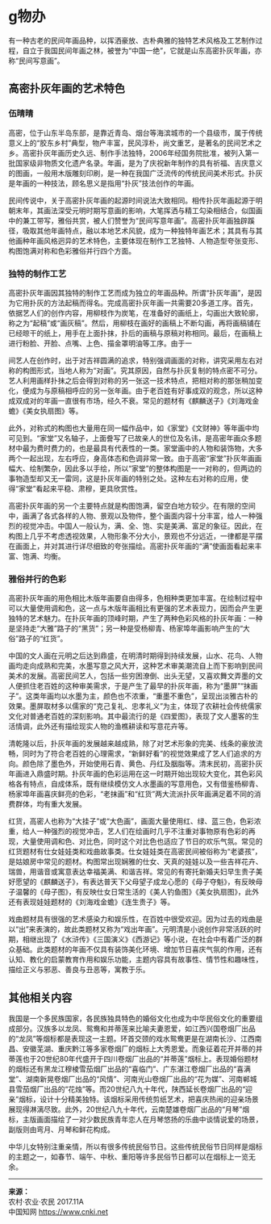 # g物办

有一种古老的民间年画品种，以挥洒豪放、古朴典雅的独特艺术风格及工艺制作过程，自立于我国民间年画之林，被誉为“中国一绝”，它就是山东高密扑灰年画，亦称“民间写意画”。

## 高密扑灰年画的艺术特色

### 伍晴晴

高密，位于山东半岛东部，是靠近青岛、烟台等海滨城市的一个县级市，属于传统意义上的“胶东乡村”典型，物产丰富，民风淳朴，尚文重艺，是著名的民间艺术之乡。高密扑灰年画历史久远、制作手法独特，2006年经国务院批准，被列入第一批国家级非物质文化遗产名录。年画，是为了庆祝新年制作的具有祈福、吉庆意义的图画，一般用木版雕刻印刷，是一种在我国广泛流传的传统民间美术形式。扑灰是年画的一种技法，顾名思义是指用“扑灰”技法创作的年画。

民间传说中，关于高密扑灰年画的起源时间说法大致相同。相传扑灰年画起源于明朝末年，其画法深受元明时期写意画的影响，大笔挥洒与精工勾染相结合，似国画中的兼工带写，雅俗共赏，被人们赞誉为“民间写意年画”。高密扑灰年画独辟蹊径，吸取其他年画特点，融以本地艺术风貌，成为一种独特年画艺术；其具有与其他画种年画风格迥异的艺术特色，主要体现在制作工艺独特、人物造型夸张变形、构图饱满对称和色彩雅俗并行四个方面。

### 独特的制作工艺

高密扑灰年画因其独特的制作工艺而成为独立的年画品种。所谓“扑灰年画”，是因为它用扑灰的方法起稿而得名。完成高密扑灰年画一共需要20多道工序。首先，依据艺人们的创作内容，用柳枝作为炭笔，在准备好的画纸上，勾画出大致轮廓，称之为“起稿”或“画灰稿”。然后，用柳枝在画好的画稿上不断勾画，再将画稿铺在已经晾干的纸上，用手在上面扑抹，扑后的画稿与原稿对称相同。最后，在画稿上进行粉脸、开脸、点嘴、上色、描金罩明油等工序。由于一

间艺人在创作时，出于对吉祥圆满的追求，特别强调画面的对称，讲究采用左右对称的构图形式，当地人称为“对画”。究其原因，自然与扑灰复制的特点密不可分。艺人利用画样扑抹之后会得到对称的另一张这一技术特点，把相对称的那张稍加变化，便成为与原稿相呼应的另一张年画。由于老百姓有好事成双的观念，所以这种成双成对的年画一直很有市场，经久不衰。常见的题材有《麒麟送子》《刘海戏金蟾》《美女执扇图》等。

此外，对称式的构图也大量用在同一幅作品中，如《家堂》《文财神》等年画中均可见到。“家堂”又名轴子，上面誊写了已故亲人的世位及名讳，是高密年画众多题材中最为费时费力的，也是最具有代表性的一类。家堂画中的人物和装饰物，大多两个一起出现，左右呼应，身高体态和色调非常一致。由于高密“家堂”扑灰年画画幅大、绘制繁杂，因此多以手绘，所以“家堂”的整体构图是一一对称的，但两边的事物造型却又无一雷同，这是扑灰年画的特别之处。这种左右对称的应用，使得“家堂”看起来平稳、肃穆，更具欣赏性。

高密扑灰年画的另一个主要特点就是构图饱满，留空白地方较少。在有限的空间中，画满了各式各样的人物、景观以及物件，整个画面内容十分丰富，给人一种强烈的视觉冲击。中国人一般认为，满、全、饱、实是美满、富足的象征。因此，在构图上几乎不考虑透视效果，人物形象不分大小，景观也不分远近，一律都是平摆在画面上，并对其进行详尽细致的夸张描绘。高密扑灰年画的“满”使画面看起来丰富、饱满、均衡。

### 雅俗并行的色彩

高密扑灰年画的用色相比木版年画要自由得多，色相种类更加丰富。在绘制过程中可以大量使用调和色，这一点与木版年画相比有更强的艺术表现力，因而会产生更独特的艺术魅力。在扑灰年画的顶峰时期，产生了两种色彩风格的扑灰年画：一种是坚持走“大雅”路子的“黑货”；另一种是受杨柳青、杨家埠年画影响产生的“大俗”路子的“红货”。

中国的文人画在元明之后达到鼎盛，在明清时期得到持续发展，山水、花鸟、人物画均走向成熟和完美，水墨写意之风大开，这种艺术审美潮流自上而下影响到民间美术的发展。高密民间艺人，包括一些穷困潦倒、出头无望，又喜欢舞文弄墨的文人便抓住老百姓的这种审美需求，于是产生了最早的扑灰年画，称为“墨屏”“抹画子”。这类年画均以水墨为主，颜色也不浓重，“重墨不重色”，呈现出淡雅古朴的效果。墨屏取材多以儒家的“克己复礼、忠孝礼义”为主，体现了农耕社会传统儒家文化对普通老百姓的深刻影响。其中最流行的是《四爱图》，表现了文人墨客的生活情调，此外还有描绘现实人物的渔樵耕读和写意花卉等。

清乾隆以后，扑灰年画的发展越来越成熟，除了对艺术形象的完美、线条的豪放流畅，同时为了符合老百姓的心理需求，“新鲜好看”的视觉效果成了艺人们追求的方向。颜色除了墨色外，开始使用石青、黄色、丹红及胭脂等。清末民初，高密扑灰年画进入鼎盛时期。扑灰年画的色彩运用在这一时期开始出现较大变化，其色彩风格各有特点，自成体系，既有继续模仿文人水墨画的写意用色，又有借鉴杨柳青、杨家埠年画喜庆鲜亮的色彩，“老抹画”和“红货”两大流派扑灰年画满足着不同的消费群体，均有重大发展。

红货，高密人也称为“大挂子”或“大色画”，画面大量使用红、绿、蓝三色，色彩浓重，给人一种强烈的视觉冲击，艺人们在绘画时几乎不注重对事物原有色彩的再现，大量使用调和色、对比色，同时这个对比色也适应了节日的欢乐气氛。常见的红货题材有仕女娃娃类和戏曲故事类。仕女娃娃类在高密民间被俗称为“老婆孩”，是姑娘房中常见的题材。构图常出现娴雅的仕女、天真的娃娃以及一些吉祥花卉、瑞兽，用谐音或寓意表达幸福美满、和谐吉祥。常见的有寄托新婚夫妇早生贵子美好愿望的《麒麟送子》，有表达普天下父母望子成龙心愿的《母子夺魁》，有反映母子温馨的《母子图》，有反映仕女日常生活的《美人钓鱼图》《美女执扇图》，此外还有表现娃娃题材的《刘海戏金蟾》《连生贵子》等。

戏曲题材具有很强的艺术感染力和娱乐性，在百姓中很受欢迎。因为过去的戏曲是以“出”来表演的，故此类题材又称为“戏出年画”。元明清是小说创作非常活跃的时期，相继出现了《水浒传》《三国演义》《西游记》等小说，在社会中有着广泛的群众基础。此类题材的年画不仅具有装饰美化环境、增加节日喜庆气氛的作用，还有认知、教化的启蒙教育作用和娱乐功能，主题内容具有故事性、情节性和趣味性，描绘正义与邪恶、善良与丑恶等，寓教于乐。

## 其他相关内容

我国是一个多民族国家，各民族独具特色的婚俗文化也成为中华民俗文化的重要组成部分。汉族多以龙凤、鸳鸯和并蒂莲来比喻夫妻恩爱，如江西兴国卷烟厂出品的“龙凤”等烟标都是表现这一主题。环首交颈的戏水鸳鸯更是在湖南长沙、江西南昌、安徽芜湖、重庆黔江等多家卷烟厂的烟标上大秀恩爱。而象征着花开并蒂的并蒂莲也于20世纪80年代盛开于四川卷烟厂出品的“并蒂莲”烟标上。表现婚俗题材的烟标还有黑龙江穆棱雪茄烟厂出品的“喜临门”、广东湛江卷烟厂出品的“喜满堂”、湖南新晃卷烟厂出品的“风情”、河南光山卷烟厂出品的“花为媒”、河南郸城县雪茄烟厂出品的“花烛”等。而20世纪八九十年代，陕西延长卷烟厂出品的“迎亲”烟标，设计十分精美独特。该烟标采用传统剪纸艺术，把喜庆热闹的迎亲场景展现得淋漓尽致。此外，20世纪八九十年代，云南楚雄卷烟厂出品的“月琴”烟标，主版画面描绘了一对少数民族青年恋人在月琴悠扬的乐曲中谈情说爱的场景，副版则由弯月、月琴和鲜花构成。

中华儿女特别注重亲情，所以有很多传统民俗节日。这些传统民俗节日同样是烟标的主题之一，如春节、端午、中秋、重阳等许多民俗节日都可以在烟标上一览无余。

---

**来源：**  
农村·农业·农民 2017.11A  
中国知网 https://www.cnki.net